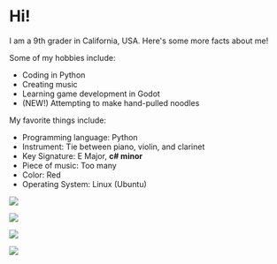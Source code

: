 # Hi!

I am a 9th grader in California, USA. Here's some more facts about me!

Some of my hobbies include:
 - Coding in Python
 - Creating music
 - Learning game development in Godot
 - (NEW!) Attempting to make hand-pulled noodles
 
My favorite things include:
 - Programming language: Python
 - Instrument: Tie between piano, violin, and clarinet
 - Key Signature: E Major, <b>c# minor</b>
 - Piece of music: Too many
 - Color: Red
 - Operating System: Linux (Ubuntu)
 

![](https://github-readme-stats.vercel.app/api?username=shuang1024&theme=dark)

![](https://github-readme-streak-stats.herokuapp.com/?user=shuang1024&theme=dark)

![](https://github-readme-stats.vercel.app/api/top-langs/?username=shuang1024&theme=dark)

![](https://komarev.com/ghpvc/?username=shuang1024)
